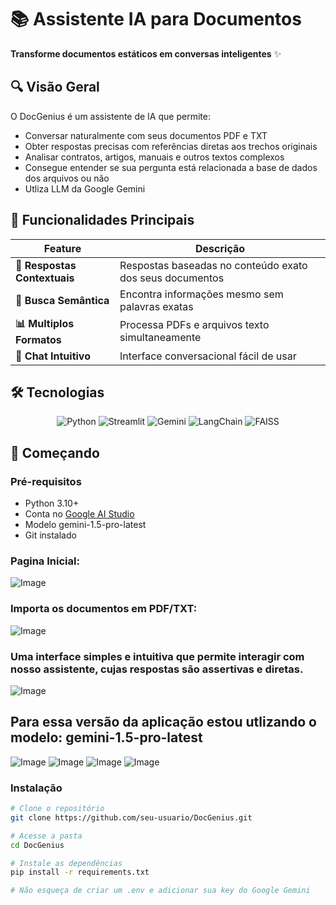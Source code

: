 # 📚 Assistente IA para Documentos



**Transforme documentos estáticos em conversas inteligentes** ✨

## 🔍 Visão Geral
O DocGenius é um assistente de IA que permite:
- Conversar naturalmente com seus documentos PDF e TXT
- Obter respostas precisas com referências diretas aos trechos originais
- Analisar contratos, artigos, manuais e outros textos complexos
- Consegue entender se sua pergunta está relacionada a base de dados dos arquivos ou não 
- Utliza LLM da Google Gemini

## 🎯 Funcionalidades Principais
| Feature | Descrição |
|---------|-----------|
| **📌 Respostas Contextuais** | Respostas baseadas no conteúdo exato dos seus documentos |
| **🔎 Busca Semântica** | Encontra informações mesmo sem palavras exatas |
| **📊 Multiplos Formatos** | Processa PDFs e arquivos texto simultaneamente |
| **💬 Chat Intuitivo** | Interface conversacional fácil de usar |

## 🛠️ Tecnologias
<div align="center">
  
![Python](https://img.shields.io/badge/Python-3.10+-blue?logo=python)
![Streamlit](https://img.shields.io/badge/Streamlit-FF4B4B?logo=streamlit)
![Gemini](https://img.shields.io/badge/Google_Gemini-4285F4?logo=google)
![LangChain](https://img.shields.io/badge/LangChain-00AC47?logo=langchain)
![FAISS](https://img.shields.io/badge/FAISS-Vector_Search-FF6D00?logo=facebook)

</div>

## 🚀 Começando

### Pré-requisitos
- Python 3.10+
- Conta no [Google AI Studio](https://ai.google.dev/)
- Modelo gemini-1.5-pro-latest
- Git instalado
### Pagina Inicial:
![Image](https://github.com/user-attachments/assets/06a27d07-5426-48a6-8187-2716be7ed8ec)


### Importa os documentos em  PDF/TXT:
![Image](https://github.com/user-attachments/assets/66346cbe-80ea-49c0-87e6-58032ae92525)


### Uma interface simples e intuitiva que permite interagir com nosso assistente, cujas respostas são assertivas e diretas.
![Image](https://github.com/user-attachments/assets/a951d18c-6e43-4d01-8d6f-e0693e147aee)

## Para essa versão da aplicação estou utlizando o modelo: gemini-1.5-pro-latest

![Image](https://github.com/user-attachments/assets/a4719817-b685-4f3e-91b7-528a9091a95f)
![Image](https://github.com/user-attachments/assets/03633a9e-6a20-4f44-85f3-1bf78cef2e49)
![Image](https://github.com/user-attachments/assets/acb94c54-dc5a-42a9-af57-ae7ada0b29fd)
![Image](https://github.com/user-attachments/assets/e66f49f5-558c-4369-a3ae-1849e4decb08)


### Instalação
```bash
# Clone o repositório
git clone https://github.com/seu-usuario/DocGenius.git

# Acesse a pasta
cd DocGenius

# Instale as dependências
pip install -r requirements.txt

# Não esqueça de criar um .env e adicionar sua key do Google Gemini




